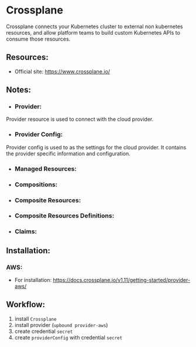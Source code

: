 # Crossplane
Crossplane connects your Kubernetes cluster to external non kubernetes resources, and allow platform teams to build custom Kubernetes APIs to consume those resources.

## Resources:
* Official site: https://www.crossplane.io/

## Notes:
* ### Provider:
Provider resource is used to connect with the cloud provider.
* ### Provider Config:
Provider config is used to as the settings for the cloud provider. It contains the provider specific information and configuration.
* ### Managed Resources:
* ### Compositions:
* ### Composite Resources:
* ### Composite Resources Definitions:
* ### Claims:

## Installation:
### AWS:
* For installation: https://docs.crossplane.io/v1.11/getting-started/provider-aws/

## Workflow:
1. install `Crossplane`
2. install provider (`upbound provider-aws`)
3. create credential `secret`
4. create `providerConfig` with credential `secret`